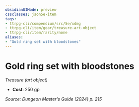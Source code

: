```yaml
---
obsidianUIMode: preview
cssclasses: json5e-item
tags:
- ttrpg-cli/compendium/src/5e/xdmg
- ttrpg-cli/item/gear/treasure-art-object
- ttrpg-cli/item/rarity/none
aliases: 
- "Gold ring set with bloodstones"
---
```

# Gold ring set with bloodstones
*Treasure (art object)*  


- **Cost**: 250 gp

*Source: Dungeon Master's Guide (2024) p. 215*